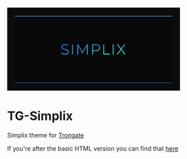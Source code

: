 ![simplix](https://github.com/Reconix/Simplix/blob/S1-BS5/assets/img/simplix_preview.png)
#  
# TG-Simplix
Simplix theme for [Trongate](https://trongate.io/)

If you're after the basic HTML version you can find that [here](https://github.com/Reconix/Simplix)
